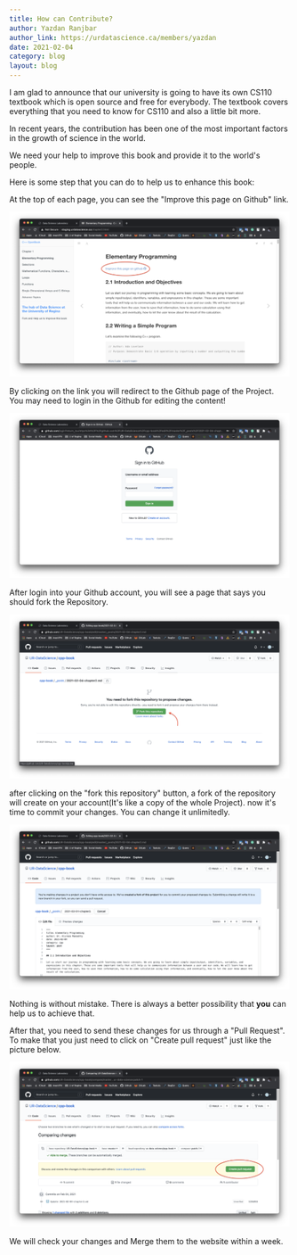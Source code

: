 ```yaml
---
title: How can Contribute?
author: Yazdan Ranjbar
author_link: https://urdatascience.ca/members/yazdan
date: 2021-02-04
category: blog
layout: blog
---
```


I am glad to announce that our university is going to have its own CS110 textbook 
which is open source and free for everybody. 
The textbook covers everything that you need to know for CS110 and also 
a little bit more.

In recent years, the contribution has been one of the most important factors 
in the growth of science in the world.

We need your help to improve this book and provide it to the world's people.

Here is some step that you can do to help us to enhance this book:

At the top of each page, you can see the "Improve this page on Github" link.
 
![Improve this page on Github](../assets/img/blog/contribution/picture1.png)

By clicking on the link you will redirect to the Github page of the Project. 
You may need to login in the Github for editing the content!

![Login to Github](../assets/img/blog/contribution/picture2.png)

After login into your Github account, you will see a page 
that says you should fork the Repository. 

![fork this repository](../assets/img/blog/contribution/picture3.png)

after clicking on the "fork this repository" button, 
a fork of the repository will create on your 
account(It's like a copy of the whole Project).
now it's time to commit your changes. You can change it unlimitedly.

![commit changes](../assets/img/blog/contribution/picture4.png)

Nothing is without mistake. 
There is always a better possibility that **you** can help us to achieve that.

After that, you need to send these changes for us through a "Pull Request". 
To make that you just need to click on "Create pull request" just like the picture below.

![Create pull request](../assets/img/blog/contribution/picture5.png)

We will check your changes and Merge them to the website within a week.
